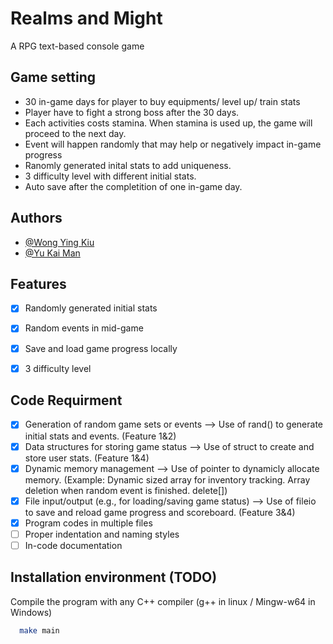 # Realms and Might

A RPG text-based console game


## Game setting
- 30 in-game days for player to buy equipments/ level up/ train stats
- Player have to fight a strong boss after the 30 days.
- Each activities costs stamina. When stamina is used up, the game will proceed to the next day.
- Event will happen randomly that may help or negatively impact in-game progress
- Ranomly generated inital stats to add uniqueness.
- 3 difficulty level with different initial stats.
- Auto save after the completition of one in-game day.

## Authors

- [@Wong Ying Kiu](https://github.com/yinkiu602)
- [@Yu Kai Man](https://github.com/ZinerX)


## Features

- [X]  Randomly generated initial stats
- [X]  Random events in mid-game
- [X]  Save and load game progress locally
- [X]  3 difficulty level



## Code Requirment
- [X]  Generation of random game sets or events                 --> Use of rand() to generate initial stats and events. (Feature 1&2)
- [X]  Data structures for storing game status                  --> Use of struct to create and store user stats. (Feature 1&4)
- [X]  Dynamic memory management                                --> Use of pointer to dynamicly allocate memory. (Example: Dynamic sized array for inventory tracking. Array deletion when random event is finished. delete[])
- [X]  File input/output (e.g., for loading/saving game status) --> Use of fileio to save and reload game progress and scoreboard. (Feature 3&4)
- [X]  Program codes in multiple files
- [ ]  Proper indentation and naming styles
- [ ]  In-code documentation

## Installation environment (TODO) 

Compile the program with any C++ compiler
(g++ in linux / Mingw-w64 in Windows)

```bash
  make main
```
